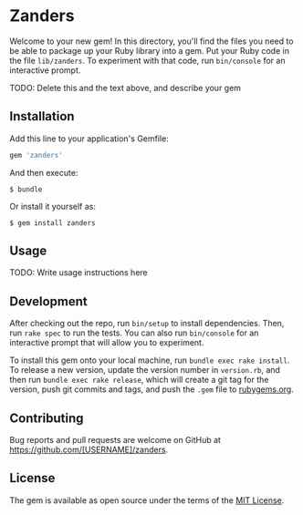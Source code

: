 # Zanders

Welcome to your new gem! In this directory, you'll find the files you need to be able to package up your Ruby library into a gem. Put your Ruby code in the file `lib/zanders`. To experiment with that code, run `bin/console` for an interactive prompt.

TODO: Delete this and the text above, and describe your gem

## Installation

Add this line to your application's Gemfile:

```ruby
gem 'zanders'
```

And then execute:

    $ bundle

Or install it yourself as:

    $ gem install zanders

## Usage

TODO: Write usage instructions here

## Development

After checking out the repo, run `bin/setup` to install dependencies. Then, run `rake spec` to run the tests. You can also run `bin/console` for an interactive prompt that will allow you to experiment.

To install this gem onto your local machine, run `bundle exec rake install`. To release a new version, update the version number in `version.rb`, and then run `bundle exec rake release`, which will create a git tag for the version, push git commits and tags, and push the `.gem` file to [rubygems.org](https://rubygems.org).

## Contributing

Bug reports and pull requests are welcome on GitHub at https://github.com/[USERNAME]/zanders.


## License

The gem is available as open source under the terms of the [MIT License](http://opensource.org/licenses/MIT).


